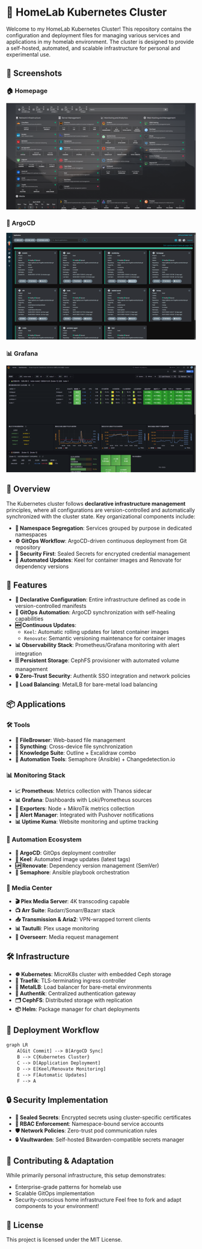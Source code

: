 # 🏡 HomeLab Kubernetes Cluster

Welcome to my HomeLab Kubernetes Cluster! This repository contains the configuration and deployment files for managing various services and applications in my homelab environment. The cluster is designed to provide a self-hosted, automated, and scalable infrastructure for personal and experimental use.

## 📸 Screenshots

### 🏠 Homepage
![Homepage](images/homepage.png)

### 🚀 ArgoCD
![ArgoCD](images/argocd.png)

### 📊 Grafana
![Grafana](images/grafana.png)

## 🌟 Overview

The Kubernetes cluster follows **declarative infrastructure management** principles, where all configurations are version-controlled and automatically synchronized with the cluster state. Key organizational components include:

- **📁 Namespace Segregation**: Services grouped by purpose in dedicated namespaces
- **⚙ GitOps Workflow**: ArgoCD-driven continuous deployment from Git repository
- **🔐 Security First**: Sealed Secrets for encrypted credential management
- **🤖 Automated Updates**: Keel for container images and Renovate for dependency versions

## 🚀 Features

- **📜 Declarative Configuration**: Entire infrastructure defined as code in version-controlled manifests
- **🔄 GitOps Automation**: ArgoCD synchronization with self-healing capabilities
- **🆕 Continuous Updates**: 
  - `Keel`: Automatic rolling updates for latest container images
  - `Renovate`: Semantic versioning maintenance for container images
- **📊 Observability Stack**: Prometheus/Grafana monitoring with alert integration
- **🗄 Persistent Storage**: CephFS provisioner with automated volume management
- **🔒 Zero-Trust Security**: Authentik SSO integration and network policies
- **📡 Load Balancing**: MetalLB for bare-metal load balancing

## 📦 Applications

### 🛠 Tools
- **📂 FileBrowser**: Web-based file management
- **🔗 Syncthing**: Cross-device file synchronization
- **📝 Knowledge Suite**: Outline + Excalidraw combo
- **🤖 Automation Tools**: Semaphore (Ansible) + Changedetection.io

### 📊 Monitoring Stack
- **📈 Prometheus**: Metrics collection with Thanos sidecar
- **📊 Grafana**: Dashboards with Loki/Prometheus sources
- **📡 Exporters**: Node + MikroTik metrics collection
- **🚨 Alert Manager**: Integrated with Pushover notifications
- **📊 Uptime Kuma**: Website monitoring and uptime tracking

### 🤖 Automation Ecosystem
- **🔄 ArgoCD**: GitOps deployment controller
- **🐋 Keel**: Automated image updates (latest tags)
- **🆙 Renovate**: Dependency version management (SemVer)
- **🤖 Semaphore**: Ansible playbook orchestration

### 🎥 Media Center
- **🎬 Plex Media Server**: 4K transcoding capable
- **📺 Arr Suite**: Radarr/Sonarr/Bazarr stack
- **📥 Transmission & Aria2**: VPN-wrapped torrent clients
- **📊 Tautulli**: Plex usage monitoring
- **📂 Overseerr**: Media request management

## 🛠 Infrastructure

- **☸ Kubernetes**: MicroK8s cluster with embedded Ceph storage
- **🚦 Traefik**: TLS-terminating ingress controller
- **📡 MetalLB**: Load balancer for bare-metal environments
- **🔐 Authentik**: Centralized authentication gateway
- **🗂 CephFS**: Distributed storage with replication
- **📦 Helm**: Package manager for chart deployments

## 📜 Deployment Workflow

```mermaid
graph LR
    A[Git Commit] --> B[ArgoCD Sync]
    B --> C{Kubernetes Cluster}
    C --> D[Application Deployment]
    D --> E[Keel/Renovate Monitoring]
    E --> F[Automatic Updates]
    F --> A
```

## 🔒 Security Implementation

- **🔏 Sealed Secrets**: Encrypted secrets using cluster-specific certificates
- **🔐 RBAC Enforcement**: Namespace-bound service accounts
- **🛡 Network Policies**: Zero-trust pod communication rules
- **🔒 Vaultwarden**: Self-hosted Bitwarden-compatible secrets manager

## 🤝 Contributing & Adaptation
While primarily personal infrastructure, this setup demonstrates:
- Enterprise-grade patterns for homelab use
- Scalable GitOps implementation
- Security-conscious home infrastructure
Feel free to fork and adapt components to your environment!

## 📜 License
This project is licensed under the MIT License.